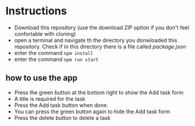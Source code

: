 # Instructions

 - Download this repository (use the download ZIP option if you don't feel confortable with cloning)
 - open a terminal and navigate th the directory you donwloaded this repository. Check if in this directory there is a file called *package.json*
 - enter the command ```npm install```
 - enter the command ```npm run start```


 ## how to use the app

 - Press the green button at the bottom right to show the Add task form
 - A title is required for the task
 - Press the Add task button when done.
 - You can press the green button again to hide the Add task form
 - Press the delete button to delete a task
 
